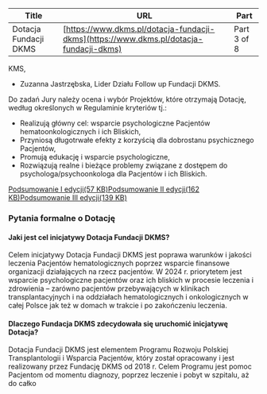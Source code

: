 | **Title**       | **URL**           | **Part**              |
|-----------------|-------------------|-----------------------|
| Dotacja Fundacji DKMS         | [https://www.dkms.pl/dotacja-fundacji-dkms](https://www.dkms.pl/dotacja-fundacji-dkms)    | Part 3 of 8          |

KMS,
* Zuzanna Jastrzębska, Lider Działu Follow up Fundacji DKMS.


Do zadań Jury należy ocena i wybór Projektów, które otrzymają Dotację, według określonych w Regulaminie kryteriów tj.:


* Realizują główny cel: wsparcie psychologiczne Pacjentów hematoonkologicznych i ich Bliskich,
* Przyniosą długotrwałe efekty z korzyścią dla dobrostanu psychicznego Pacjentów,
* Promują edukację i wsparcie psychologiczne,
* Rozwiązują realne i bieżące problemy związane z dostępem do psychologa/psychoonkologa dla Pacjentów i ich Bliskich.


[Podsumowanie I edycji(57 KB)](https://assets-eu-01.kc-usercontent.com:443/bed48093-082e-0109-4b5f-7bdadab5eedd/b03bff42-01e8-42d5-8806-335966486d99/Podsumowanie%20I%20edycji.pdf)[Podsumowanie II edycji(162 KB)](https://assets-eu-01.kc-usercontent.com:443/bed48093-082e-0109-4b5f-7bdadab5eedd/c53767b6-7474-46dd-826f-3205851d2c49/Podsumowanie%20II%20edycji.pdf)[Podsumowanie III edycji(139 KB)](https://assets-eu-01.kc-usercontent.com:443/bed48093-082e-0109-4b5f-7bdadab5eedd/32592489-8026-49eb-b336-ed5a9eb23e76/Podsumowanie%20III%20edycji%20.pdf)
### Pytania formalne o Dotację

#### Jaki jest cel inicjatywy Dotacja Fundacji DKMS?

Celem inicjatywy Dotacja Fundacji DKMS jest poprawa warunków i jakości leczenia Pacjentów hematologicznych poprzez wsparcie finansowe organizacji działających na rzecz pacjentów. W 2024 r. priorytetem jest wsparcie psychologiczne pacjentów oraz ich bliskich w procesie leczenia i zdrowienia – zarówno pacjentów przebywających w klinikach transplantacyjnych i na oddziałach hematologicznych i onkologicznych w całej Polsce jak też w domach w trakcie i po zakończeniu leczenia.

#### Dlaczego Fundacja DKMS zdecydowała się uruchomić inicjatywę Dotacja?

Dotacja Fundacji DKMS jest elementem Programu Rozwoju Polskiej Transplantologii i Wsparcia Pacjentów, który został opracowany i jest realizowany przez Fundację DKMS od 2018 r. Celem Programu jest pomoc Pacjentom od momentu diagnozy, poprzez leczenie i pobyt w szpitalu, aż do całko